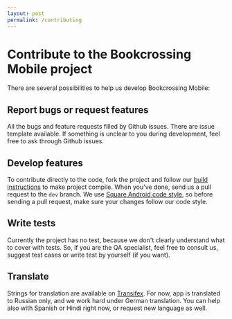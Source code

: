 ```yaml
---
layout: post
permalink: /contributing
---
```

# Contribute to the Bookcrossing Mobile project

There are several possibilities to help us develop Bookcrossing Mobile:

## Report bugs or request features

All the bugs and feature requests filled by Github issues. There are issue template available. If 
something is unclear to you during development, feel free to ask through Github issues.

## Develop features

To contribute directly to the code, fork the project and follow our [build instructions](BUILD.md) 
to make project compile. When you've done, send us a pull request to the `dev` branch. We use 
[Square Android code style](https://github.com/square/java-code-styles), so before sending a pull 
request, make sure your changes follow our code style.

## Write tests

Currently the project has no test, because we don't clearly understand what to cover with tests. 
So, if you are the QA specialist, feel free to consult us, suggest test cases or write test by 
yourself (if you want).

## Translate

Strings for translation are available on 
[Transifex](https://www.transifex.com/bookcrossing-mobile/bookcrossing-mobile-app).
For now, app is translated to Russian only, and we work hard under German translation. You can help 
also with Spanish or Hindi right now, or request new language as well.